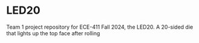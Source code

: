 # LED20
Team 1 project repository for ECE-411 Fall 2024, the LED20. A 20-sided die that lights up the top face after rolling
